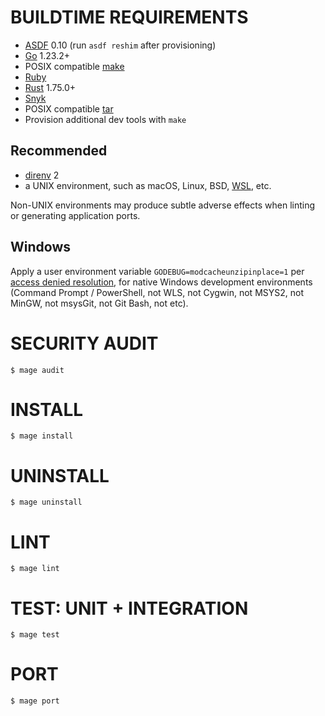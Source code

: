 # BUILDTIME REQUIREMENTS

* [ASDF](https://asdf-vm.com/) 0.10 (run `asdf reshim` after provisioning)
* [Go](https://go.dev/) 1.23.2+
* POSIX compatible [make](https://pubs.opengroup.org/onlinepubs/9699919799/utilities/make.html)
* [Ruby](https://www.ruby-lang.org/en/)
* [Rust](https://www.rust-lang.org/) 1.75.0+
* [Snyk](https://snyk.io/)
* POSIX compatible [tar](https://pubs.opengroup.org/onlinepubs/7908799/xcu/tar.html)
* Provision additional dev tools with `make`

## Recommended

* [direnv](https://direnv.net/) 2
* a UNIX environment, such as macOS, Linux, BSD, [WSL](https://learn.microsoft.com/en-us/windows/wsl/), etc.

Non-UNIX environments may produce subtle adverse effects when linting or generating application ports.

## Windows

Apply a user environment variable `GODEBUG=modcacheunzipinplace=1` per [access denied resolution](https://github.com/golang/go/wiki/Modules/e93463d3e853031af84204dc5d3e2a9a710a7607#go-115), for native Windows development environments (Command Prompt / PowerShell, not WLS, not Cygwin, not MSYS2, not MinGW, not msysGit, not Git Bash, not etc).

# SECURITY AUDIT

```console
$ mage audit
```

# INSTALL

```console
$ mage install
```

# UNINSTALL

```console
$ mage uninstall
```

# LINT

```console
$ mage lint
```

# TEST: UNIT + INTEGRATION

```console
$ mage test
```

# PORT

```console
$ mage port
```
